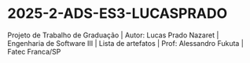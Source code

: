 # 2025-2-ADS-ES3-LUCASPRADO

Projeto de Trabalho de Graduação | Autor: Lucas Prado Nazaret | Engenharia de Software III | Lista de artefatos | Prof: Alessandro Fukuta | Fatec Franca/SP
